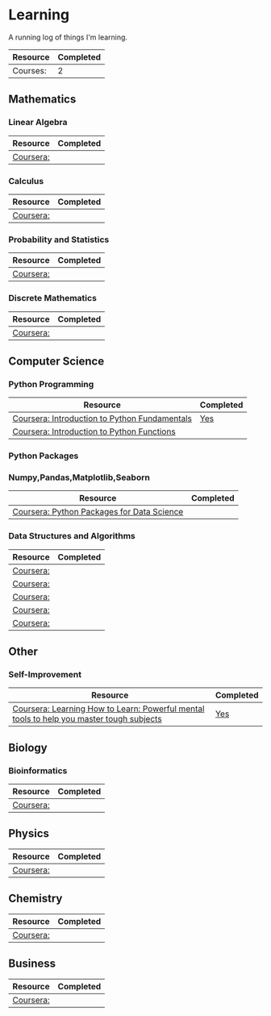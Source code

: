 # Learning

A running log of things I'm learning.

|Resource|Completed|
|---|---|
|Courses: |2|

## Mathematics

### Linear Algebra
|Resource|Completed|
|---|---|
|[Coursera: ]()| |
### Calculus
|Resource|Completed|
|---|---|
|[Coursera: ]()| |
### Probability and Statistics
|Resource|Completed|
|---|---|
|[Coursera: ]()| |
### Discrete Mathematics
|Resource|Completed|
|---|---|
|[Coursera: ]()| |

## Computer Science

### Python Programming

|Resource|Completed|
|---|---|
|[Coursera: Introduction to Python Fundamentals](https://www.coursera.org/learn/introduction-python-fundamentals)|[Yes](https://coursera.org/share/33a128dd2096f7f1bd294421e44a4185)|
|[Coursera: Introduction to Python Functions](https://www.coursera.org/learn/introduction-python-functions)| |
### Python Packages
### Numpy,Pandas,Matplotlib,Seaborn
|Resource|Completed|
|---|---|
|[Coursera: Python Packages for Data Science](https://www.coursera.org/learn/python-packages-data-science)| |


### Data Structures and Algorithms

|Resource|Completed|
|---|---|
|[Coursera: ]()| |
|[Coursera: ]()| |
|[Coursera: ]()| |
|[Coursera: ]()| |
|[Coursera: ]()| |

## Other

### Self-Improvement

|Resource|Completed|
|---|---|
|[Coursera: Learning How to Learn: Powerful mental tools to help you master tough subjects](https://www.coursera.org/learn/learning-how-to-learn)|[Yes](https://coursera.org/share/c37615c59e6721fac0eeb6fcdcc2b663)|

## Biology
### Bioinformatics
|Resource|Completed|
|---|---|
|[Coursera: ]()| |

## Physics

|Resource|Completed|
|---|---|
|[Coursera: ]()| |

## Chemistry

|Resource|Completed|
|---|---|
|[Coursera: ]()| |

## Business

|Resource|Completed|
|---|---|
|[Coursera: ]()| |

